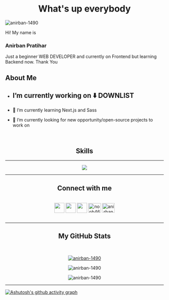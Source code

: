 

<h1 align ="center"> What's up everybody </h1>
<p align='center'>

<p align="left"> <img src="https://komarev.com/ghpvc/?username=anirban-1490&label=Profile%20views&color=0e75b6&style=flat" alt="anirban-1490" /> </p>


</p>
<div size='20px'> Hi! My name is <h3>Anirban Pratihar</h3> Just a beginner WEB DEVELOPER and currently on Frontend but learning Backend now. Thank You
</div>

<h2> About Me </h2>



- ## I’m currently working on ⬇️ DOWNLIST

- 🌱 I’m currently learning Next.js and Sass

- 👯 I’m currently looking for new opportunity/open-source projects to work on

<br>

<h2 align="center"> Skills </h2>

---

<p align="center">
  <a href="https://skillicons.dev">
    <img src="https://skillicons.dev/icons?i=c,cpp,cs,html,css,scss,js,nodejs,express,mongodb,react,next,jest,git&perline=7" />
<!--     <a href="https://gulpjs.com" target="_blank" rel="noreferrer"> <img size="100px" src="https://raw.githubusercontent.com/devicons/devicon/master/icons/gulp/gulp-plain.svg" alt="gulp" width="40" height="40"/> </a> -->
  </a>
</p>


---
<h2 align="center"> Connect with me  </h2>
<br>
<div align="center">
 <a href = 'https://www.linkedin.com/in/anirban-pratihar-48a591226'> <img width = '32px' align= 'center' src="https://raw.githubusercontent.com/rahulbanerjee26/githubAboutMeGenerator/main/icons/linked-in-alt.svg"/></a> 
<a href = 'https://www.twitter.com/Anirban45555'> <img width = '32px' align= 'center' src="https://raw.githubusercontent.com/rahulbanerjee26/githubAboutMeGenerator/main/icons/twitter.svg"/></a> 
<a href = 'https://www.github.com/Anirban-1490'> <img width = '32px' align= 'center' src="https://raw.githubusercontent.com/rahulbanerjee26/githubAboutMeGenerator/main/icons/github.svg"/></a> 
<a href="https://codepen.io/noob460" target="blank"><img align="center" src="https://raw.githubusercontent.com/rahuldkjain/github-profile-readme-generator/master/src/images/icons/Social/codepen.svg" alt="noob460" height="30" width="40" /></a>
<a href="https://www.codechef.com/users/anirban_45" target="blank"><img align="center" src="https://cdn.jsdelivr.net/npm/simple-icons@3.1.0/icons/codechef.svg" alt="anirban_45" height="30" width="40" /></a>

</div>
<br>

---


<h2 align="center"> My GitHub Stats  </h2>

<br>

<p align="center" > <a align="center" href="https://github.com/ryo-ma/github-profile-trophy"><img align="center"  src="https://github-profile-trophy.vercel.app/?username=anirban-1490&theme=dracula&title=Stars,Commit,Issues,Repositories,PullRequest&row=2&column=3" alt="anirban-1490" /></a> </p>





<p  align="center"><img align="center" src="https://github-readme-streak-stats.herokuapp.com/?user=Anirban-1490&theme=dark" alt="anirban-1490" /></p> 


  <p align="center"><img align="" src="https://github-readme-stats.vercel.app/api/top-langs?username=anirban-1490&show_icons=true&locale=en&layout=compact&hide=php&theme=nightowl" alt="anirban-1490" /></p>
  
-------------------


[![Ashutosh's github activity graph](https://github-readme-activity-graph.cyclic.app/graph?username=Anirban-1490&bg_color=000000&color=b59bfd&line=d256ca&point=f7abee&area=true&hide_border=true)](https://github.com/ashutosh00710/github-readme-activity-graph)

<br>

